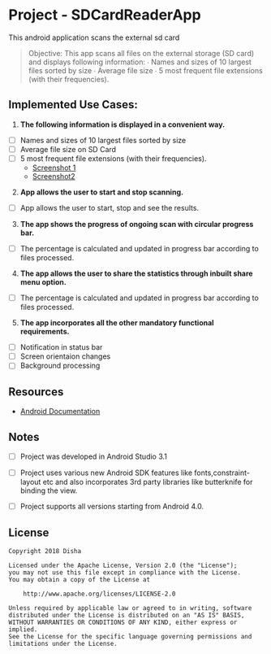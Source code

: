 # Project - SDCardReaderApp
This android application scans the external sd card 

> Objective: This app scans all files on the external storage (SD card) and displays following information:
∙ Names and sizes of 10 largest files sorted by size
∙ Average file size
∙ 5 most frequent file extensions (with their frequencies).

## Implemented Use Cases:

1. **The following information is displayed in a convenient way.**
  - [ ] Names and sizes of 10 largest files sorted by size
  - [ ] Average file size on SD Card
  - [ ] 5 most frequent file extensions (with their frequencies).
    - [Screenshot 1](./SDCard1.gif)
    - [Screenshot2](./SDCard2.gif)
    
2. **App allows the user to start and stop scanning.**
  - [ ] App allows the user to start, stop and see the results.
3. **The app shows the progress of ongoing scan with circular progress bar.**
  - [ ] The percentage is calculated and updated in progress bar according to files processed.
4. **The app allows the user to share the statistics through inbuilt share menu option.**
  - [ ] The percentage is calculated and updated in progress bar according to files processed.
5. **The app incorporates all the other mandatory functional requirements.**
  - [ ] Notification in status bar
  - [ ] Screen orientaion changes
  - [ ] Background processing
  
## Resources

- [Android Documentation ](https://developer.android.com/index.html)

## Notes
  - [ ] Project was developed in Android Studio 3.1
  - [ ] Project uses various new Android SDK features like fonts,constraint-layout etc and also incorporates 3rd party libraries like butterknife for binding the view.
  - [ ] Project supports all versions starting from Android 4.0.


## License

    Copyright 2018 Disha

    Licensed under the Apache License, Version 2.0 (the "License");
    you may not use this file except in compliance with the License.
    You may obtain a copy of the License at

        http://www.apache.org/licenses/LICENSE-2.0

    Unless required by applicable law or agreed to in writing, software
    distributed under the License is distributed on an "AS IS" BASIS,
    WITHOUT WARRANTIES OR CONDITIONS OF ANY KIND, either express or implied.
    See the License for the specific language governing permissions and
    limitations under the License.
